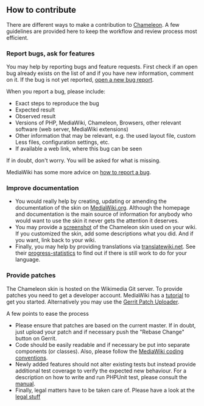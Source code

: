 ## How to contribute 

There are different ways to make a contribution to [Chameleon][chameleon]. A few guidelines are provided here to keep the workflow and review process most efficient.

### Report bugs, ask for features

You may help by reporting bugs and feature requests. First check if an open bug
already exists on the list of [][open bugs] and if you have new information,
comment on it. If the bug is not yet reported,
[open a new bug report][report bugs].

When you report a bug, please include:
* Exact steps to reproduce the bug
* Expected result
* Observed result
* Versions of PHP, MediaWiki, Chameleon, Browsers, other relevant software (web server, MediaWiki extensions)
* Other information that may be relevant, e.g. the used layout file, custom Less files, configuration settings, etc.
* If available a web link, where this bug can be seen
  
If in doubt, don't worry. You will be asked for what is missing.

MediaWiki has some more advice on [how to report a bug][how to report a bug].

### Improve documentation

* You would really help by creating, updating or amending the documentation of
  the skin on [MediaWiki.org][chameleon]. Although the homepage and
  documentation is the main source of information for anybody who would want to
  use the skin it never gets the attention it deserves.
* You may provide a [screenshot][screenshots] of the Chameleon skin used on
  your wiki. If you customized the skin, add some descriptions what you did. And
  if you want, link back to your wiki. 
* Finally, you may help by providing translations via
  [translatewiki.net][twn]. See their [progress-statistics][twn-stats] to find
  out if there is still work to do for your language.

### Provide patches

The Chameleon skin is hosted on the Wikimedia Git server. To provide patches you
need to get a developer account. MediaWiki has a [tutorial][gerrit-tutorial] to
get you started. Alternatively you may use the
[Gerrit Patch Uploader][patch uploader].

A few points to ease the process
* Please ensure that patches are based on the current master. If in doubt,
  just upload your patch and if necessary push the "Rebase Change" button on
  Gerrit. 
* Code should be easily readable and if necessary be put into separate
  components (or classes). Also, please follow the [MediaWiki coding
  conventions][coding].
* Newly added features should not alter existing tests but instead provide
  additional test coverage to verify the expected new behaviour. For a
  description on how to write and run PHPUnit test, please consult the
  [manual][mw-testing].
* Finally, legal matters have to be taken care of. Please have a look at
  the [legal stuff][legal.md]


[chameleon]: https://www.mediawiki.org/wiki/Skin:Chameleon
[open bugs]: https://bugzilla.wikimedia.org/buglist.cgi?component=Chameleon&resolution=---&resolution=LATER
[report bugs]: https://bugzilla.wikimedia.org/enter_bug.cgi?product=MediaWiki%20skins&component=Chameleon
[how to report a bug]: https://www.mediawiki.org/wiki/How_to_report_a_bug
[screenshots]: https://www.mediawiki.org/wiki/Skin:Chameleon#Screenshots
[twn]: https://translatewiki.net/
[twn-stats]: https://translatewiki.net/w/i.php?title=Special%3AMessageGroupStats&x=D&group=mediawiki-skin-chameleon&suppressempty=1
[patch uploader]: https://tools.wmflabs.org/gerrit-patch-uploader/
[gerrit-tutorial]: https://www.mediawiki.org/wiki/Gerrit/Tutorial
[coding]: https://www.mediawiki.org/wiki/Manual:Coding_conventions
[mw-testing]: https://www.mediawiki.org/wiki/Manual:PHP_unit_testing
[legal.md]: legal.md
